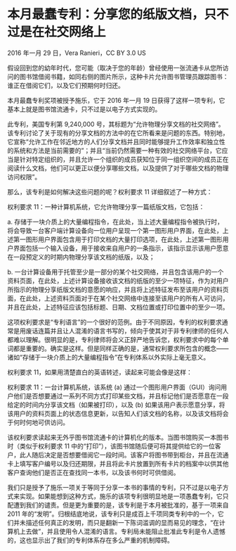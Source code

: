 # 本月最蠢专利：分享您的纸版文档，只不过是在社交网络上

2016 年一月 29 日，Vera Ranieri，CC BY 3.0 US

假设回到您的幼年时代，您可能（取决于您的年龄）曾经使用一张流通卡从您所访问的图书馆借阅书籍，如同右侧的图片所示，这种卡片允许图书管理员跟踪图书：谁正在借阅它们，以及它们预期何时归还。

本月最蠢专利奖项被授予施乐，它于 2016 年一月 19 日获得了这样一项专利，它基本上就是图书馆流通卡，只不过是以电子方式实现的。

此专利，美国专利第 9,240,000 号，其标题为“允许物理分享文档的社交网络”。该专利讨论了关于现有的分享文档的方法中的在它所看来是问题的东西。特别地，它宣称“允许工作在邻近地方的人们分享文档并且同时能够提升工作效率和独立性的系统和方法是当前需要的”；并且“当前仍然需要一种有效的社交网络平台，它应当是针对特定组织的，并且允许一个组织的成员获知位于同一组织空间的成员正在阅读什么文档，他们可以更正以便分享哪些文档，以及提供了对于哪些文档的物理访问权限”。

那么，该专利是如何解决这些问题的呢？权利要求 11 详细叙述了一种方式：

权利要求 11：一种计算机系统，它允许物理分享一篇纸版文档，它包括：

a. 存储于一块介质上的大量编程指令，在此处，当上述大量编程指令被执行时，将会导致一台客户端计算设备向一位用户呈现一个第一图形用户界面，在此处，上述第一图形用户界面包含用于打印文档的大量打印选项，在此处，上述第一图形用户界面包括一个输入设备，用于接收来自用户的一条指示，该指示显示该用户愿意在一段预定义的时期内物理分享该文档的纸版，以及；

b. 一台计算设备用于托管至少是一部分的某个社交网络，并且包含该用户的一个资料页面，在此处，上述计算设备接收该文档的纸版的至少一项特征，作为对用户所指示的物理分享纸版文档的意愿的响应，并且将上述特征发布至该用户的资料页面，在此处，上述资料页面对于在某个社交网络中连接至该用户的所有人可访问，并且在此处，上述特征应该包括标题、日期、文档位置或打印位置中的至少一项。

这项权利要求是“专利语言”的一个很好的范例。由于不同原因，专利的权利要求通常是用废话连篇并且让人混淆的语言书写的，倾向于使其对于非专利律师的任何人都难以理解。很明显的是，专利律师将会义正辞严地告诉您，权利要求中的每个单词都是重要的。确实是这样。但是同样正确的是，通常权利要求所包含的概念——诸如“存储于一块介质上的大量编程指令”在专利体系以外实际上毫无意义。

权利要求 11，如果用清楚直白的英语转述，读起来可能会像是这样：

权利要求 11：一台计算机系统，该系统 (a) 通过一个图形用户界面（GUI）询问用户他们是否想要通过一系列不同方式打印某些文档，并且标记他们是否愿意在一段给定的时间内分享该文档（如果被打印），以及 (b) 如果该用户表示愿意分享，将该用户的资料页面上的状态信息更新，以告知人们该文档的名称，以及该文档将会于何时何地可供访问。

该权利要求读起来无外乎图书馆流通卡的计算机化的版本。当图书馆购买一本图书时（类似于权利要求 11 中的“打印”），该图书馆随后便可将其提供给它的一位客户，此人随后决定是否想要借阅它一段时间。该客户将图书带到柜台，并且在流通卡上填写客户编号以及归还期限，并且将此卡片放置到所有卡片的档案中以供其他客户查询他们是否正在查找同一本书，以及该书何时可供借阅。

我们只是授予了施乐一项关于等同于分享一本书的事情的专利，只不过是以电子方式来实现。如果能想到这种方式，施乐的该项专利很明显地是一项愚蠢专利，它只配遭到我们的谴责。但是更为重要的是，该专利是于本月被批准的，基于一项来自 2011 年的“发明”。归根结底地说，该专利只是成百上千项同类专利中的一个，它们并未描述任何真正的发明，而只是翻新一下陈词滥调的显而易见的理念，“在计算机上去做”，并且使用令人混淆的语言。专利局未能阻止批准此专利是令人遗憾的，这也显示出了我们的专利体系存在多么严重的机制障碍。
